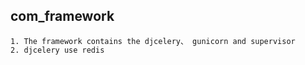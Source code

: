 ## com_framework
    1. The framework contains the djcelery、 gunicorn and supervisor
    2. djcelery use redis